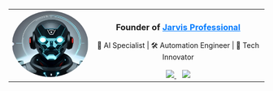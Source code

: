 <div align="center">
  <table>
    <tr>
      <td width="150" align="center">
        <a href="https://github.com/Jarvis-Professional">
          <img src="Pfp.png" width="150" height="130" style="border-radius: 50%;" />
        </a>
      </td>
      <td align="center">
        <h3>
          <b>Founder of 
            <a href="https://github.com/Jarvis-Professional" style="color: #007bff;">
              Jarvis Professional
            </a>
          </b>
        </h3>
        🤖 AI Specialist | 🛠 Automation Engineer | 🚀 Tech Innovator  
        <br><br>
        <a href="https://github.com/Arnav3241">
          <img src="https://cdn-icons-png.flaticon.com/512/25/25231.png" width="20" />
        </a>
        &nbsp;&nbsp;
        <a href="https://www.youtube.com/@jarvis-v13">
          <img src="https://cdn-icons-png.flaticon.com/512/1384/1384060.png" width="20" />
        </a>
      </td>
    </tr>
  </table>
</div>
